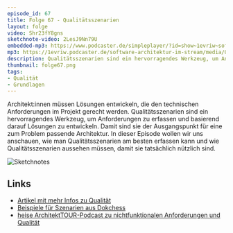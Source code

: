 ```yaml
---
episode_id: 67
title: Folge 67 - Qualitätsszenarien 
layout: folge
video: Shr23fY8gns
sketchnote-video: 2LesJ9Nn79U
embedded-mp3: https://www.podcaster.de/simpleplayer/?id=show~1evriw~software-architektur-im-stream~pod-60f54b6eab9d9286359833&v=1626688471
mp3: https://1evriw.podcaster.de/software-architektur-im-stream/media/Qualitaetsszenarien(1).mp3
description: Qualitätsszenarien sind ein hervorragendes Werkzeug, um Anforderungen zu erfassen und basierend darauf Lösungen zu entwickeln.
thumbnail: folge67.png
tags:
- Qualität
- Grundlagen
---
```


Architekt:innen müssen Lösungen entwickeln, die den technischen
Anforderungen im Projekt gerecht werden. Qualitätsszenarien sind ein
hervorragendes Werkzeug, um Anforderungen zu erfassen und basierend
darauf Lösungen zu entwickeln. Damit sind sie der Ausgangspunkt für
eine zum Problem passende Architektur. In dieser Episode wollen wir
uns anschauen, wie man Qualitätsszenarien am besten erfassen kann und
wie Qualitätsszenarien aussehen müssen, damit sie tatsächlich nützlich
sind.

![Sketchnotes](/sketchnotes/folge67.jpg)

## Links

* [Artikel mit mehr Infos zu Qualität](https://www.innoq.com/de/articles/2020/01/grundlagen-fuer-software-architektur/)
* [Beispiele für Szenarien aus Dokchess](https://www.dokchess.de/10_qualitaetsszenarien/02_bewertungsszenarien/)
* [heise ArchitektTOUR-Podcast zu nichtfunktionalen Anforderungen und Qualität](https://www.heise.de/developer/artikel/Episode-79-Nichtfunktionale-Anforderungen-und-Qualitaet-4974761.html
)
